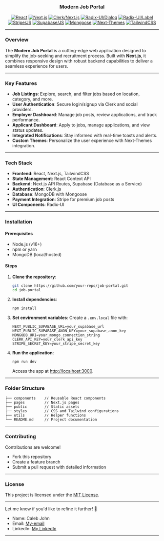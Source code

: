 <h3 align="center">Modern Job Portal</h3>
<div>
<p align="center">
  <a href="https://react.dev/"><img src="https://img.shields.io/badge/-React-61DAFB?style=for-the-badge&logo=react&logoColor=black" alt="React" /></a>
  <a href="https://nextjs.org/"><img src="https://img.shields.io/badge/-Next.js-000000?style=for-the-badge&logo=next.js&logoColor=white" alt="Next.js" /></a>
  <a href="https://clerk.dev/"><img src="https://img.shields.io/badge/-Clerk/Next.js-5120DB?style=for-the-badge&logo=clerk&logoColor=white" alt="Clerk/Next.js" /></a>
  <a href="https://www.radix-ui.com/docs/primitives/components/dialog"><img src="https://img.shields.io/badge/-Radix--UI/Dialog-8B5CF6?style=for-the-badge&logo=radix-ui&logoColor=white" alt="Radix-UI/Dialog" /></a>
  <a href="https://www.radix-ui.com/docs/primitives/components/label"><img src="https://img.shields.io/badge/-Radix--UI/Label-8B5CF6?style=for-the-badge&logo=radix-ui&logoColor=white" alt="Radix-UI/Label" /></a>
  <a href="https://stripe.com/docs/js"><img src="https://img.shields.io/badge/-Stripe/JS-008CDD?style=for-the-badge&logo=stripe&logoColor=white" alt="Stripe/JS" /></a>
  <a href="https://supabase.com/docs"><img src="https://img.shields.io/badge/-Supabase/JS-3ECF8E?style=for-the-badge&logo=supabase&logoColor=white" alt="Supabase/JS" /></a>
  <a href="https://mongoosejs.com/"><img src="https://img.shields.io/badge/-Mongoose-880000?style=for-the-badge&logo=mongoose&logoColor=white" alt="Mongoose" /></a>
  <a href="https://github.com/pacocoursey/next-themes"><img src="https://img.shields.io/badge/-NextThemes-000000?style=for-the-badge&logo=next.js&logoColor=white" alt="Next-Themes" /></a>
  <a href="https://tailwindcss.com/"><img src="https://img.shields.io/badge/-TailwindCSS-06B6D4?style=for-the-badge&logo=tailwindcss&logoColor=white" alt="TailwindCSS" /></a>
</p>
</div>

---

### Overview
The **Modern Job Portal** is a cutting-edge web application designed to simplify the job-seeking and recruitment process. Built with **Next.js**, it combines responsive design with robust backend capabilities to deliver a seamless experience for users.

---

### Key Features
- **Job Listings**: Explore, search, and filter jobs based on location, category, and more.
- **User Authentication**: Secure login/signup via Clerk and social providers.
- **Employer Dashboard**: Manage job posts, review applications, and track performance.
- **Applicant Dashboard**: Apply to jobs, manage applications, and view status updates.
- **Integrated Notifications**: Stay informed with real-time toasts and alerts.
- **Custom Themes**: Personalize the user experience with Next-Themes integration.

---

### Tech Stack
- **Frontend**: React, Next.js, TailwindCSS
- **State Management**: React Context API
- **Backend**: Next.js API Routes, Supabase (Database as a Service)
- **Authentication**: Clerk.js
- **Database**: MongoDB with Mongoose
- **Payment Integration**: Stripe for premium job posts
- **UI Components**: Radix-UI

---

### Installation
#### Prerequisites
- Node.js (v16+)
- npm or yarn
- MongoDB (local/hosted)

#### Steps
1. **Clone the repository**:
   ```bash
   git clone https://github.com/your-repo/job-portal.git
   cd job-portal
   ```
2. **Install dependencies**:
   ```bash
   npm install
   ```
3. **Set environment variables**:
   Create a `.env.local` file with:
   ```plaintext
   NEXT_PUBLIC_SUPABASE_URL=your_supabase_url
   NEXT_PUBLIC_SUPABASE_ANON_KEY=your_supabase_anon_key
   MONGODB_URI=your_mongo_connection_string
   CLERK_API_KEY=your_clerk_api_key
   STRIPE_SECRET_KEY=your_stripe_secret_key
   ```
4. **Run the application**:
   ```bash
   npm run dev
   ```
   Access the app at [http://localhost:3000](http://localhost:3000).

---

### Folder Structure
```plaintext
├── components    // Reusable React components
├── pages         // Next.js pages
├── public        // Static assets
├── styles        // CSS and Tailwind configurations
├── utils         // Helper functions
└── README.md     // Project documentation
```

---

### Contributing
Contributions are welcome!  
- Fork this repository  
- Create a feature branch  
- Submit a pull request with detailed information  

---

### License
This project is licensed under the [MIT License](LICENSE).

---

Let me know if you'd like to refine it further! 🚀
- Name: Caleb John
- Email: [My-email](mailto:johncaleb022@gmail.com)  
- LinkedIn: [My LinkedIn](https://www.linkedin.com/in/caleb-john-48a1bb29a)

---
